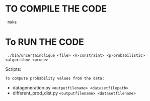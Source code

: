 # TO COMPILE THE CODE

`` make``

# To RUN THE CODE

`` ./bin/uncertainclique <file> <k-constraint> <p-probabilistic> <algorithm> <prune>``

Scripts:

    To compute probability values from the data:

* datageneration.py `<outputfilename> <datasetfilepath>`
* different_prod_dist.py `<outputfilename> <datasetfilename>`
